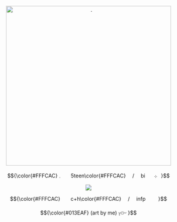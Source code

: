 
<p align="center"> <img src="https://files.catbox.moe/rxzibl.png" width="450" height="435" alt="."/>

<p align="center"> $${\color{#FFFCAC}   𓈒⠀  5teen\color{#FFFCAC}  /  bi ⠀܀⠀}$$
<div align="center"><img src="https://i.imgur.com/9MyCdJq.gif"> </div>
<p align="center"> $${\color{#FFFCAC}    ⠀c+h\color{#FFFCAC}  /  infp ⠀⠀}$$ 

<p align="center"> $${\color{#013EAF} (art by me) ᵕ̩̩࿀ᵕ }$$


